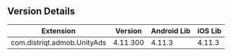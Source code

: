 ## Version Details

| Extension | Version | Android Lib | iOS Lib |
| --- | --- | --- | --- |
| com.distriqt.admob.UnityAds | 4.11.300 | 4.11.3 | 4.11.3 |
